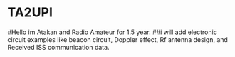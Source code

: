 # TA2UPI

#Hello im Atakan and Radio Amateur for 1.5 year.
##i will add electronic circuit examples like beacon circuit, Doppler effect, Rf antenna design, and Received ISS communication data.
